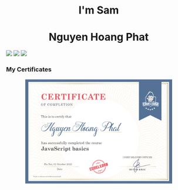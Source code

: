 <h1 align="center">I'm Sam</h1>
<h1 align="center">Nguyen Hoang Phat</h1>



<p align="center>
          
<img src="https://img.icons8.com/color/96/000000/html-5--v1.png"/>
<img src="https://img.icons8.com/color/96/000000/css3.png"/>
<img src="https://img.icons8.com/color/96/000000/javascript--v1.png"/>
<img src="https://img.icons8.com/office/96/000000/react.png"/>
                                                            
</p>



<h3>My Certificates</h3>
                                                            
<p align="center">
                 
<img src="./Images/CodeLearn_certification.png" width="400px">

                                      
</p>
